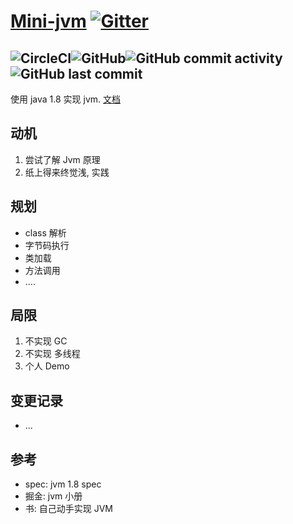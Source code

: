 # [Mini-jvm](https://jvm.guxingke.com) [![Gitter](https://badges.gitter.im/guxingke/mini-jvm.svg)](https://gitter.im/guxingke/mini-jvm?utm_source=badge&utm_medium=badge&utm_campaign=pr-badge)
![CircleCI](https://img.shields.io/circleci/build/github/guxingke/mini-jvm/master?style=for-the-badge&token=f20bab2e6e06b66e96f9440f31fa391524a8ed60)![GitHub](https://img.shields.io/github/license/guxingke/mini-jvm?style=for-the-badge)![GitHub commit activity](https://img.shields.io/github/commit-activity/w/guxingke/mini-jvm?style=for-the-badge)![GitHub last commit](https://img.shields.io/github/last-commit/guxingke/mini-jvm?style=for-the-badge)
------
使用 java 1.8 实现 jvm. [文档](https://jvm.guxingke.com)

## 动机
1. 尝试了解 Jvm 原理
2. 纸上得来终觉浅, 实践

## 规划
- class 解析
- 字节码执行
- 类加载
- 方法调用
- ....

## 局限
1. 不实现 GC
2. 不实现 多线程
3. 个人 Demo

## 变更记录
- ...

## 参考
- spec: jvm 1.8 spec
- 掘金: jvm 小册
- 书: 自己动手实现 JVM

